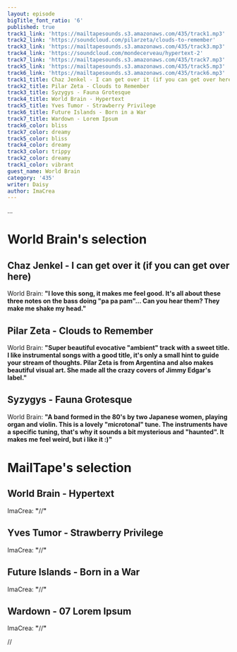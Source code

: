 ```yaml
---
layout: episode
bigTitle_font_ratio: '6'
published: true
track1_link: 'https://mailtapesounds.s3.amazonaws.com/435/track1.mp3'
track2_link: 'https://soundcloud.com/pilarzeta/clouds-to-remember'
track3_link: 'https://mailtapesounds.s3.amazonaws.com/435/track3.mp3'
track4_link: 'https://soundcloud.com/mondecerveau/hypertext-2'
track7_link: 'https://mailtapesounds.s3.amazonaws.com/435/track7.mp3'
track5_link: 'https://mailtapesounds.s3.amazonaws.com/435/track5.mp3'
track6_link: 'https://mailtapesounds.s3.amazonaws.com/435/track6.mp3'
track1_title: Chaz Jenkel - I can get over it (if you can get over here)
track2_title: Pilar Zeta - Clouds to Remember
track3_title: Syzygys - Fauna Grotesque
track4_title: World Brain - Hypertext
track5_title: Yves Tumor - Strawberry Privilege
track6_title: Future Islands - Born in a War
track7_title: Wardown - Lorem Ipsum
track6_color: bliss
track7_color: dreamy
track5_color: bliss
track4_color: dreamy
track3_color: trippy
track2_color: dreamy
track1_color: vibrant
guest_name: World Brain
category: '435'
writer: Daisy
author: ImaCrea
---
```

<p id="introduction"> ...
</p>


# World Brain's selection

## Chaz Jenkel - I can get over it (if you can get over here)

World Brain: **"**I love this song, it makes me feel good. It's all about these three notes on the bass doing "pa pa pam"... Can you hear them? They make me shake my head.**"**


## Pilar Zeta - Clouds to Remember

World Brain: **"**Super beautiful evocative "ambient" track with a sweet title. I like instrumental songs with a good title, it's only a small hint to guide your stream of thoughts. Pilar Zeta is from Argentina and also makes beautiful visual art. She made all the crazy covers of Jimmy Edgar's label.**"**


## Syzygys - Fauna Grotesque

World Brain: **"**A band formed in the 80's by two Japanese women, playing organ and violin. This is a lovely "microtonal" tune. The instruments have a specific tuning, that's why it sounds a bit mysterious and "haunted". It makes me feel weird, but i like it :)**"**

# MailTape's selection

## World Brain - Hypertext
ImaCrea: **"**//**"**

## Yves Tumor - Strawberry Privilege 
ImaCrea: **"**//**"**

## Future Islands - Born in a War
ImaCrea: **"**//**"**

## Wardown - 07 Lorem Ipsum 
ImaCrea: **"**//**"**


<p id="outroduction">//</p>



